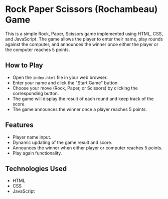 # Rock Paper Scissors (Rochambeau) Game

This is a simple Rock, Paper, Scissors game implemented using HTML, CSS, and JavaScript. The game allows the player to enter their name, play rounds against the computer, and announces the winner once either the player or the computer reaches 5 points.

## How to Play

- Open the `index.html` file in your web browser.
- Enter your name and click the "Start Game" button.
- Choose your move (Rock, Paper, or Scissors) by clicking the corresponding button.
- The game will display the result of each round and keep track of the score.
- The game announces the winner once a player reaches 5 points.

## Features

- Player name input.
- Dynamic updating of the game result and score.
- Announces the winner when either player or computer reaches 5 points.
- Play again functionality.

## Technologies Used

- HTML
- CSS
- JavaScript
